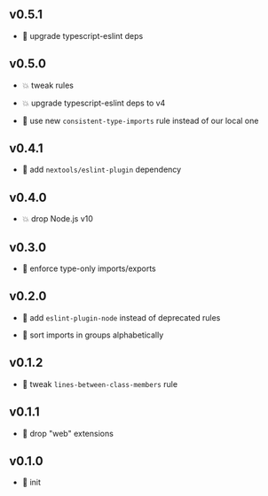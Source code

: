 ## v0.5.1

* 🐞 upgrade typescript-eslint deps

## v0.5.0

* 💥 tweak rules

* 💥 upgrade typescript-eslint deps to v4

* 🐞 use new `consistent-type-imports` rule instead of our local one

## v0.4.1

* 🐞 add `nextools/eslint-plugin` dependency

## v0.4.0

* 💥 drop Node.js v10

## v0.3.0

* 🌱 enforce type-only imports/exports

## v0.2.0

* 🌱 add `eslint-plugin-node` instead of deprecated rules

* 🌱 sort imports in groups alphabetically

## v0.1.2

* 🐞 tweak `lines-between-class-members` rule

## v0.1.1

* 🐞 drop "web" extensions

## v0.1.0

* 🐣 init
